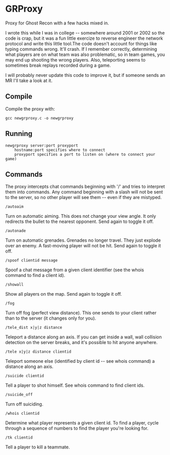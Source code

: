 # GRProxy
Proxy for Ghost Recon with a few hacks mixed in.

I wrote this while I was in college -- somewhere around 2001 or 2002 so the code is crap, but it was a fun little exercize to reverse engineer the network protocol and write this little tool.The code doesn't account for things like typing commands wrong. It'll crash. If I remember correctly, determining what players are on what team was also problematic, so in team games, you may end up shooting the wrong players. Also, teleporting seems to sometimes break replays recorded during a game.

I will probably never update this code to improve it, but if someone sends an MR I'll take a look at it.

## Compile
Compile the proxy with:
```
gcc newgrproxy.c -o newgrproxy
```

## Running

```
newgrproxy server:port proxyport
	hostname:port specifies where to connect
	proxyport specifies a port to listen on (where to connect your game)
```

## Commands
The proxy intercepts chat commands beginning with '/' and tries to interpret them into commands. Any command beginning with a slash will not be sent to the server, so no other player will see them -- even if they are mistyped.

```
/autoaim
```
Turn on automatic aiming. This does not change your view angle. It only redirects the bullet to the nearest opponent. Send again to toggle it off.

```
/autonade
```
Turn on automatic grenades. Grenades no longer travel. They just explode over an enemy. A fast-moving player will not be hit. Send again to toggle it off.

```
/spoof clientid message
```
Spoof a chat message from a given client identifier (see the whois command to find a client id).

```
/showall
```
Show all players on the map. Send again to toggle it off.

```
/fog
```
Turn off fog (perfect view distance). This one sends to your client rather than to the server (it changes only for you).

```
/tele_dist x|y|z distance
```
Teleport a distance along an axis. If you can get inside a wall, wall collision detection on the server breaks, and it's possible to hit anyone anywhere.

```
/tele x|y|z distance clientid
```
Teleport someone else (identified by client id -- see whois command) a distance along an axis.

```
/suicide clientid
```
Tell a player to shot himself. See whois command to find client ids.

```
/suicide_off
```
Turn off suiciding.

```
/whois clientid
```
Determine what player represents a given client id. To find a player, cycle through a sequence of numbers to find the player you're looking for.

```
/tk clientid
```
Tell a player to kill a teammate.
